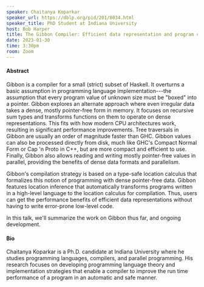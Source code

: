 ```yaml
---
speaker: Chaitanya Koparkar
speaker_url: https://dblp.org/pid/201/8034.html
speaker_title: PhD Student at Indiana University
host: Bob Harper
title: The Gibbon Compiler: Efficient data representation and program correctness, pick two
date: 2023-01-30
time: 3:30pm
room: Zoom
---
```


#### Abstract

Gibbon is a compiler for a small (strict) subset of Haskell. It overturns a
basic assumption in programming language implementation---the assumption
that every program value of unknown size must be "boxed" into a pointer.
Gibbon explores an alternate approach where even irregular data takes a
dense, mostly pointer-free form in memory. It focuses on recursive sum
types and transforms functions on them to operate on dense representations.
This fits with how modern CPU architectures work, resulting in significant
performance improvements. Tree traversals in Gibbon are usually an order of
magnitude faster than GHC. Gibbon values can also be processed directly
from disk, much like GHC's Compact Normal Form or Cap 'n Proto in C++, but
are more compact and efficient to use. Finally, Gibbon also allows reading
and writing mostly pointer-free values in parallel, providing the benefits
of dense data formats and parallelism.



Gibbon's compilation strategy is based on a type-safe location calculus
that formalizes this notion of programming with dense pointer-free data.
Gibbon features location inference that automatically transforms programs
written in a high-level language to the location calculus for compilation.
Thus, users can get the performance benefits of efficient data
representations without having to write error-prone low-level code.



In this talk, we'll summarize the work on Gibbon thus far, and ongoing
development.

#### Bio

Chaitanya Koparkar is a Ph.D. candidate at Indiana University where he
studies programming languages, compilers, and parallel programming. His
research focuses on developing programming language theory and
implementation strategies that enable a compiler to improve the run time
performance of a program in an automatic and safe manner.
